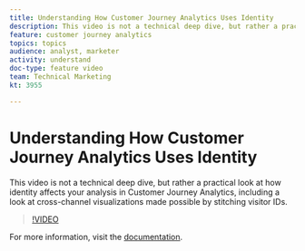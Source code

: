```yaml
---
title: Understanding How Customer Journey Analytics Uses Identity
description: This video is not a technical deep dive, but rather a practical look at how identity affects your analysis in Customer Journey Analytics, including a look at cross-channel visualizations made possible by stitching visitor IDs.
feature: customer journey analytics
topics: topics
audience: analyst, marketer
activity: understand
doc-type: feature video
team: Technical Marketing
kt: 3955

---
```


# Understanding How Customer Journey Analytics Uses Identity

This video is not a technical deep dive, but rather a practical look at how identity affects your analysis in Customer Journey Analytics, including a look at cross-channel visualizations made possible by stitching visitor IDs.

>[!VIDEO](https://video.tv.adobe.com/v/30750/?quality=12&enable10seconds=on&speedcontrol=on)

For more information, visit the [documentation](https://docs.adobe.com/content/help/en/analytics-platform/using/cja-landing.html).
